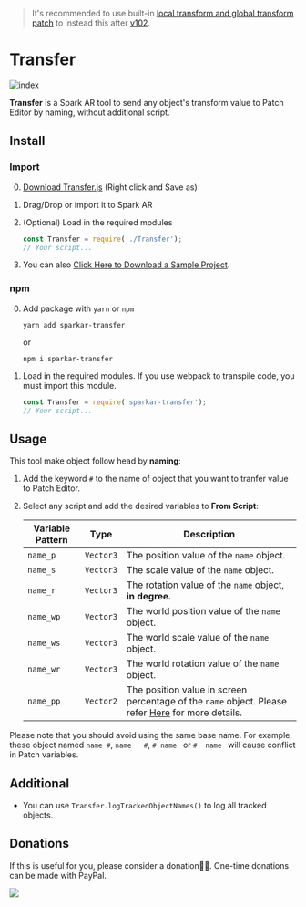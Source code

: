 > It's recommended to use built-in [local transform and global transform patch](https://sparkar.facebook.com/ar-studio/learn/patch-editor/utility-patches/global-and-local-transform-patches) to instead this after [v102](https://sparkar.facebook.com/ar-studio/learn/changelog#102).

# Transfer

![index](https://github.com/pofulu/sparkar-transfer/blob/master/README.assets/index.gif?raw=true)

**Transfer** is a Spark AR tool to send any object's transform value to Patch Editor by naming, without additional script.



## Install

### Import

0. [Download Transfer.js](https://raw.githubusercontent.com/pofulu/sparkar-transfer/master/TransferDemo/scripts/Transfer.js) (Right click and Save as)

2. Drag/Drop or import it to Spark AR

3. (Optional) Load in the required modules

    ```javascript
    const Transfer = require('./Transfer');
    // Your script...
    ```

4. You can also [Click Here to Download a Sample Project](https://yehonal.github.io/DownGit/#home?url=https://github.com/pofulu/sparkar-transfer/tree/master/TransferDemo).

### npm

0. Add package with `yarn` or `npm`

    ```shell
    yarn add sparkar-transfer
    ```

    or

    ```shell
    npm i sparkar-transfer
    ```

1. Load in the required modules. If you use webpack to transpile code, you must import this module.

    ```javascript
    const Transfer = require('sparkar-transfer');
    // Your script...
    ```



## Usage 

This tool make object follow head by **naming**:

1. Add the keyword `#` to the name of object that you want to tranfer value to Patch Editor.

2. Select any script and add the desired variables to **From Script**: 

    | Variable Pattern | Type|Description                                                  |
    | ---------------- | ------------------------------------------------------------ | ------------------------------------------------------------ |
    | `name_p`         | `Vector3`                                    |The position value of the `name` object.|
    | `name_s`         | `Vector3` |The scale value of the `name` object.|
    | `name_r`         | `Vector3` |The rotation value of the `name` object, **in degree.**|
    | `name_wp`        | `Vector3` |The world position value of the `name` object.|
    | `name_ws`        | `Vector3` |The world scale value of the `name` object.|
    | `name_wr`        | `Vector3` |The world rotation value of the `name` object.|
    | `name_pp`        | `Vector2` |The position value in screen percentage of the `name` object. Please refer [Here](https://github.com/pofulu/Spark-AR-PFTools/tree/master/PFScreen) for more details.|

Please note that you should avoid using the same base name. For example, these object named `name #`, `name   #`, `# name ` or `#  name ` will cause conflict in Patch variables.



## Additional

- You can use `Transfer.logTrackedObjectNames()` to log all tracked objects.

## Donations
If this is useful for you, please consider a donation🙏🏼. One-time donations can be made with PayPal.

[![](https://www.paypalobjects.com/en_US/i/btn/btn_donateCC_LG.gif)](https://www.paypal.com/cgi-bin/webscr?cmd=_s-xclick&hosted_button_id=HW99ESSALJZ36)
